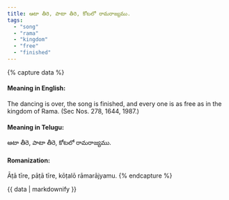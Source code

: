 ```yaml
---
title: ఆటా తీరె, పాటా తీరె, కోటలో రామరాజ్యము.
tags:
  - "song"
  - "rama"
  - "kingdom"
  - "free"
  - "finished"
---
```


{% capture data %}
#### Meaning in English:
The dancing is over, the song is finished, and every one is as free as in the kingdom of Rama.
(Sec Nos. 278, 1644, 1987.)

#### Meaning in Telugu:
ఆటా తీరె, పాటా తీరె, కోటలో రామరాజ్యము.

#### Romanization:
Āṭā tīre, pāṭā tīre, kōṭalō rāmarājyamu.
{% endcapture %}

{{ data | markdownify }}

